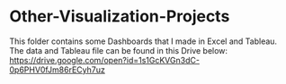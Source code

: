 # Other-Visualization-Projects
This folder contains some Dashboards that I made in Excel and Tableau. The data and Tableau file can be found in this Drive below:  
https://drive.google.com/open?id=1s1GcKVGn3dC-0p6PHV0fJm86rECyh7uz
